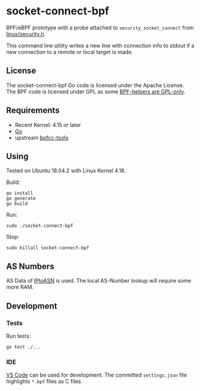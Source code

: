 # socket-connect-bpf

BPF/eBPF prototype with a probe attached to `security_socket_connect` from [linux/security.h](https://github.com/torvalds/linux/blob/master/include/linux/security.h).

This command line utility writes a new line with connection info to stdout if a new connection to a remote or local target is made.

## License
The socket-connect-bpf Go code is licensed under the Apache License. The BPF code is licensed under GPL as some [BPF-helpers are GPL-only](https://github.com/iovisor/bcc/blob/master/docs/kernel-versions.md#helpers).

## Requirements
* Recent Kernel: 4.15 or later
* [Go](https://golang.org/)
* upstream [bpfcc-tools](https://github.com/iovisor/bcc/blob/master/INSTALL.md#ubuntu---binary)


## Using
Tested on Ubuntu 18.04.2 with Linux Kernel 4.18.

Build:

    go install
    go generate
    go build

Run:

    sudo ./socket-connect-bpf

Stop:

    sudo killall socket-connect-bpf

## AS Numbers

AS Data of [IPtoASN](https://iptoasn.com/) is used.
The local AS-Number lookup will require some more RAM.

## Development

### Tests
Run tests:

    go test ./...

### IDE
[VS Code](https://code.visualstudio.com/) can be used for development. The committed `settings.json` file highlights `*.bpf` files as C files.